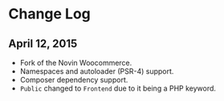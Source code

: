 # Change Log

## April 12, 2015

* Fork of the Novin Woocommerce.
* Namespaces and autoloader (PSR-4) support.
* Composer dependency support.
* `Public` changed to `Frontend` due to it being a PHP keyword.
